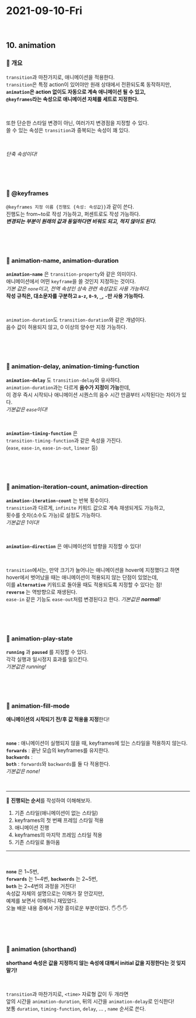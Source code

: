 # 2021-09-10-Fri

<br/>

## 10. animation

### 🍏 개요

`transition`과 마찬가지로, 애니메이션을 적용한다.  
`transition`은 특정 action이 있어야만 원래 상태에서 전환되도록 동작하지만,  
**`animation`은 action 없이도 자동으로 계속 애니메이션 될 수 있고,**  
**`@keyframes`라는 속성으로 애니메이션 자체를 세트로 지정한다.**

<br/>

또한 단순한 스타일 변경이 아닌, 여러가지 변경점을 지정할 수 있다.  
쓸 수 있는 속성은 `transition`과 중복되는 속성이 꽤 있다.

<br/>

_단축 속성이다!_

<br/>
<br/>
<br/>

### 🍎 @keyframes

`@keyframes 지정 이름 {진행도 {속성: 속성값}}`과 같이 쓴다.  
진행도는 from~to로 작성 가능하고, 퍼센트로도 작성 가능하다.  
**_변경되는 부분이 원래의 값과 동일하다면 비워도 되고, 적지 않아도 된다._**

<br/>
<br/>
<br/>

### 🍐 animation-name, animation-duration

**`animation-name`** 은 `transition-property`와 같은 의미이다.  
애니메이션에서 어떤 `keyframe`을 쓸 것인지 지정하는 것이다.  
_기본 값은 `none`이고, 전역 속성인 상속 관련 속성값도 사용 가능하다._  
**작성 규칙은, 대소문자를 구분하고 `a-z`, `0-9`, `_`, `-`만 사용 가능하다.**

<br/>

`animation-duration`도 `transition-duration`와 같은 개념이다.  
음수 값이 허용되지 않고, 0 이상의 양수만 지정 가능하다.

<br/>
<br/>
<br/>

### 🍊 animation-delay, animation-timing-function

**`animation-delay`** 도 `transition-delay`와 유사하다.  
`animation-duration`과는 다르게 **음수가 지정이 가능**한데,  
이 경우 즉시 시작되나 애니메이션 시퀀스의 음수 시간 만큼부터 시작된다는 차이가 있다.  
_기본값은 `ease`이다!_

<br/>

**`animation-timing-function`** 은  
`transition-timing-function`과 같은 속성을 가진다.  
(`ease`, `ease-in`, `ease-in-out`, `linear` 등)

<br/>
<br/>
<br/>

### 🍋 animation-iteration-count, animation-direction

**`animation-iteration-count`** 는 반복 횟수이다.  
`transition`과 다르게, `infinite` 키워드 값으로 계속 재생되게도 가능하고,  
횟수를 숫자(소수도 가능)로 설정도 가능하다.  
_기본값은 1이다!_

<br/>

**`animation-direction`** 은 애니메이션의 방향을 지정할 수 있다!

<br/>

`transition`에서는, 만약 크기가 늘어나는 애니메이션을 hover에 지정했다고 하면  
hover에서 벗어났을 때는 애니메이션이 적용되지 않는 단점이 있었는데,  
이를 **`alternative`** 키워드로 돌아올 때도 적용되도록 지정할 수 있다는 점!  
**`reverse`** 는 역방향으로 재생된다.  
`ease-in` 같은 기능도 `ease-out`처럼 변경된다고 한다.
_기본값은 **normal**!_

<br/>
<br/>
<br/>

### 🍌 animation-play-state

**`running`** 과 **`paused`** 를 지정할 수 있다.  
각각 실행과 일시정지 효과를 일으킨다.  
_기본값은 running!_

<br/>
<br/>
<br/>

### 🍉 animation-fill-mode

**애니메이션의 시작되기 전/후 값 적용을 지정**한다!

<br/>

**`none`** : 애니메이션이 실행되지 않을 때, keyframes에 있는 스타일을 적용하지 않는다.  
**`forwards`** : 끝난 모습의 keyframes를 유지한다.  
**`backwards`** :  
**`both`** : `forwards`와 `backwards`를 둘 다 적용한다.  
_기본값은 none!_

<br/>

---

🥕 **진행되는 순서**를 작성하여 이해해보자.

1. 기존 스타일(애니메이션이 없는 스타일)
2. keyframes의 첫 번째 프레임 스타일 적용
3. 애니메이션 진행
4. keyframes의 마지막 프레임 스타일 적용
5. 기존 스타일로 돌아옴

---

<br/>

**`none`** 은 1~5번,  
**`forwards`** 는 1~4번, **`backwords`** 는 2~5번,  
**`both`** 는 2~4번의 과정을 거친다!  
속성값 자체의 설명으로는 이해가 잘 안갔지만,  
예제를 보면서 이해하니 재밌었다.  
오늘 배운 내용 중에서 가장 흥미로운 부분이었다. 🖐🖐🖐

<br/>
<br/>
<br/>

### 🍇 animation (shorthand)

**shorthand 속성은 값을 지정하지 않는 속성에 대해서 initial 값을 지정한다는 것 잊지 말기!**

<br/>

`transition`과 마찬가지로, `<time>` 자료형 값이 두 개라면  
앞의 시간을 `animation-duration`, 뒤의 시간을 `animation-delay`로 인식한다!  
보통 `duration`, `timing-function`, `delay`, ... , `name` 순서로 쓴다.

<br/>
<br/>
